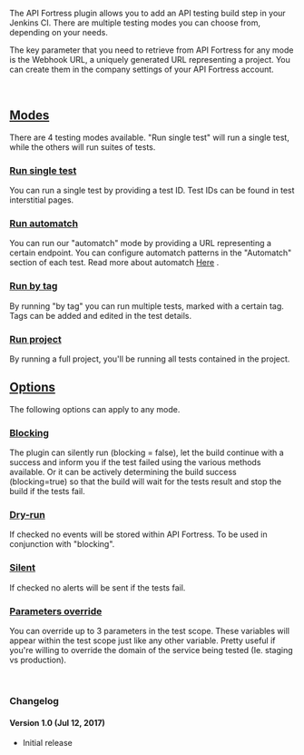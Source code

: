 The API Fortress plugin allows you to add an API testing build step in
your Jenkins CI. There are multiple testing modes you can choose from,
depending on your needs.

The key parameter that you need to retrieve from API Fortress for any
mode is the Webhook URL, a uniquely generated URL representing a
project. You can create them in the company settings of your API
Fortress account.

 

## [Modes](https://github.com/jenkinsci/apifortress-plugin/#modes)

There are 4 testing modes available. "Run single test" will run a single
test, while the others will run suites of tests.

### [Run single test](https://github.com/jenkinsci/apifortress-plugin/#run-single-test)

You can run a single test by providing a test ID. Test IDs can be found
in test interstitial pages.

### [Run automatch](https://github.com/jenkinsci/apifortress-plugin/#run-automatch)

You can run our "automatch" mode by providing a URL representing a
certain endpoint. You can configure automatch patterns in the
"Automatch" section of each test. Read more about automatch
[Here](http://apifortress.com/doc/automatch/) .

### [Run by tag](https://github.com/jenkinsci/apifortress-plugin/#run-by-tag)

By running "by tag" you can run multiple tests, marked with a certain
tag. Tags can be added and edited in the test details.

### [Run project](https://github.com/jenkinsci/apifortress-plugin/#run-project)

By running a full project, you'll be running all tests contained in the
project.

## [Options](https://github.com/jenkinsci/apifortress-plugin/#options)

The following options can apply to any mode.

### [Blocking](https://github.com/jenkinsci/apifortress-plugin/#blocking)

The plugin can silently run (blocking = false), let the build continue
with a success and inform you if the test failed using the various
methods available. Or it can be actively determining the build success
(blocking=true) so that the build will wait for the tests result and
stop the build if the tests fail.

### [Dry-run](https://github.com/jenkinsci/apifortress-plugin/#dry-run)

If checked no events will be stored within API Fortress. To be used in
conjunction with "blocking".

### [Silent](https://github.com/jenkinsci/apifortress-plugin/#silent)

If checked no alerts will be sent if the tests fail.

### [Parameters override](https://github.com/jenkinsci/apifortress-plugin/#parameters-override)

You can override up to 3 parameters in the test scope. These variables
will appear within the test scope just like any other variable. Pretty
useful if you're willing to override the domain of the service being
tested (Ie. staging vs production).

 

### Changelog

#### Version 1.0 (Jul 12, 2017)

-   Initial release
